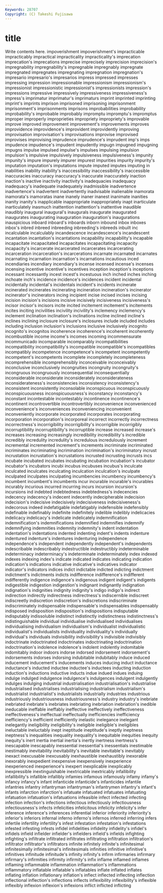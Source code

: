 ```yaml
---
Keywords: 28707 
Copyright: (C) Takeshi Fujisawa
---
```


# title

Write contents here.
 impoverishment impoverishment's impracticable impracticably impractical impracticality
impracticality's imprecation imprecation's imprecations imprecise imprecisely imprecision imprecision's impregnability impregnability's
impregnable impregnably impregnate impregnated impregnates impregnating impregnation impregnation's impresario impresario's
impresarios impress impressed impresses impressing impression impressionable impressionism impressionism's impressionist
impressionistic impressionist's impressionists impression's impressions impressive impressively impressiveness impressiveness's impress's
imprimatur imprimatur's imprimaturs imprint imprinted imprinting imprint's imprints imprison imprisoned
imprisoning imprisonment imprisonment's imprisonments imprisons improbabilities improbability improbability's improbable improbably
impromptu impromptu's impromptus improper improperly improprieties impropriety impropriety's improvable improve
improved improvement improvement's improvements improves improvidence improvidence's improvident improvidently improving
improvisation improvisation's improvisations improvise improvised improvises improvising imprudence imprudence's imprudent
imp's imps impudence impudence's impudent impudently impugn impugned impugning impugns
impulse impulsed impulse's impulses impulsing impulsion impulsion's impulsive impulsively impulsiveness
impulsiveness's impunity impunity's impure impurely impurer impurest impurities impurity impurity's
imputation imputation's imputations impute imputed imputes imputing in inabilities inability
inability's inaccessibility inaccessibility's inaccessible inaccuracies inaccuracy inaccuracy's inaccurate inaccurately inaction
inaction's inactive inactivity inactivity's inadequacies inadequacy inadequacy's inadequate inadequately inadmissible
inadvertence inadvertence's inadvertent inadvertently inadvisable inalienable inamorata inamorata's inamoratas inane
inanely inaner inanest inanimate inanities inanity inanity's inapplicable inappropriate inappropriately
inapt inarticulate inarticulately inasmuch inattention inattention's inattentive inaudible inaudibly inaugural
inaugural's inaugurals inaugurate inaugurated inaugurates inaugurating inauguration inauguration's inaugurations inauspicious
inboard inboard's inboards inborn inbound inbox inboxes inbox's inbred inbreed
inbreeding inbreeding's inbreeds inbuilt inc incalculable incalculably incandescence incandescence's incandescent
incantation incantation's incantations incapability incapability's incapable incapacitate incapacitated incapacitates incapacitating
incapacity incapacity's incarcerate incarcerated incarcerates incarcerating incarceration incarceration's incarcerations incarnate
incarnated incarnates incarnating incarnation incarnation's incarnations incautious inced incendiaries incendiary
incendiary's incense incensed incense's incenses incensing incentive incentive's incentives inception
inception's inceptions incessant incessantly incest incest's incestuous inch inched inches
inching inchoate inch's incidence incidence's incidences incident incidental incidentally incidental's
incidentals incident's incidents incinerate incinerated incinerates incinerating incineration incineration's incinerator
incinerator's incinerators incing incipient incise incised incises incising incision incision's
incisions incisive incisively incisiveness incisiveness's incisor incisor's incisors incite incited
incitement incitement's incitements incites inciting incivilities incivility incivility's inclemency inclemency's
inclement inclination inclination's inclinations incline inclined incline's inclines inclining inclosure
inclosure's inclosures include included includes including inclusion inclusion's inclusions inclusive
inclusively incognito incognito's incognitos incoherence incoherence's incoherent incoherently incombustible income
income's incomes incoming incommensurate incommunicado incomparable incomparably incompatibilities incompatibility incompatibility's
incompatible incompatible's incompatibles incompatibly incompetence incompetence's incompetent incompetently incompetent's incompetents
incomplete incompletely incompleteness incomprehensible incomprehensibly inconceivable inconceivably inconclusive inconclusively incongruities
incongruity incongruity's incongruous incongruously inconsequential inconsequentially inconsiderable inconsiderate inconsiderately inconsiderateness
inconsiderateness's inconsistencies inconsistency inconsistency's inconsistent inconsistently inconsolable inconspicuous inconspicuously inconspicuousness
inconspicuousness's inconstancy inconstancy's inconstant incontestable incontestably incontinence incontinence's incontinent incontrovertible
incontrovertibly inconvenience inconvenienced inconvenience's inconveniences inconveniencing inconvenient inconveniently incorporate incorporated
incorporates incorporating incorporation incorporation's incorporeal incorrect incorrectly incorrectness incorrectness's incorrigibility
incorrigibility's incorrigible incorrigibly incorruptibility incorruptibility's incorruptible increase increased increase's increases
increasing increasingly incredibility incredibility's incredible incredibly incredulity incredulity's incredulous incredulously
increment incremental incremented increment's increments incriminate incriminated incriminates incriminating incrimination
incrimination's incriminatory incrust incrustation incrustation's incrustations incrusted incrusting incrusts incs
incubate incubated incubates incubating incubation incubation's incubator incubator's incubators incubi
incubus incubuses incubus's inculcate inculcated inculcates inculcating inculcation inculcation's inculpate
inculpated inculpates inculpating incumbencies incumbency incumbency's incumbent incumbent's incumbents incur
incurable incurable's incurables incurably incurious incurred incurring incurs incursion incursion's
incursions ind indebted indebtedness indebtedness's indecencies indecency indecency's indecent indecently
indecipherable indecision indecision's indecisive indecisively indecisiveness indecisiveness's indecorous indeed indefatigable
indefatigably indefensible indefensibly indefinable indefinably indefinite indefinitely indelible indelibly indelicacies
indelicacy indelicacy's indelicate indelicately indemnification indemnification's indemnifications indemnified indemnifies indemnify
indemnifying indemnities indemnity indemnity's indent indentation indentation's indentations indented indenting
indent's indents indenture indentured indenture's indentures indenturing independence independence's independent
independently independent's independents indescribable indescribably indestructible indestructibly indeterminable indeterminacy indeterminacy's
indeterminate indeterminately index indexed indexes indexing index's indicate indicated indicates
indicating indication indication's indications indicative indicative's indicatives indicator indicator's indicators
indices indict indictable indicted indicting indictment indictment's indictments indicts indifference
indifference's indifferent indifferently indigence indigence's indigenous indigent indigent's indigents indigestible
indigestion indigestion's indignant indignantly indignation indignation's indignities indignity indignity's indigo
indigo's indirect indirection indirectly indirectness indirectness's indiscernible indiscreet indiscreetly indiscretion
indiscretion's indiscretions indiscriminate indiscriminately indispensable indispensable's indispensables indispensably indisposed indisposition
indisposition's indispositions indisputable indisputably indissoluble indistinct indistinctly indistinctness indistinctness's indistinguishable
individual individualise individualised individualises individualising individualism individualism's individualist individualistic individualist's
individualists individuality individuality's individually individual's individuals indivisibility indivisibility's indivisible indivisibly
indoctrinate indoctrinated indoctrinates indoctrinating indoctrination indoctrination's indolence indolence's indolent indolently
indomitable indomitably indoor indoors indorse indorsed indorsement indorsement's indorsements indorses
indorsing indubitable indubitably induce induced inducement inducement's inducements induces inducing
induct inductance inductance's inducted inductee inductee's inductees inducting induction induction's
inductions inductive inducts indue indued indues induing indulge indulged indulgence
indulgence's indulgences indulgent indulgently indulges indulging industrial industrialisation industrialisation's industrialise
industrialised industrialises industrialising industrialism industrialism's industrialist industrialist's industrialists industrially industries
industrious industriously industriousness industriousness's industry industry's inebriate inebriated inebriate's inebriates
inebriating inebriation inebriation's inedible ineducable ineffable ineffably ineffective ineffectively ineffectiveness
ineffectiveness's ineffectual ineffectually inefficiencies inefficiency inefficiency's inefficient inefficiently inelastic inelegance
inelegant inelegantly ineligibility ineligibility's ineligible ineligible's ineligibles ineluctable ineluctably inept
ineptitude ineptitude's ineptly ineptness ineptness's inequalities inequality inequality's inequitable inequities
inequity inequity's inert inertia inertial inertia's inertly inertness inertness's inescapable
inescapably inessential inessential's inessentials inestimable inestimably inevitability inevitability's inevitable inevitable's
inevitably inexact inexcusable inexcusably inexhaustible inexhaustibly inexorable inexorably inexpedient inexpensive
inexpensively inexperience inexperienced inexperience's inexpert inexplicable inexplicably inexpressible inextinguishable inextricable
inextricably infallibility infallibility's infallible infallibly infamies infamous infamously infamy infamy's
infancy infancy's infant infanticide infanticide's infanticides infantile infantries infantry infantryman
infantryman's infantrymen infantry's infant's infants infarction infarction's infatuate infatuated infatuates
infatuating infatuation infatuation's infatuations infeasible infect infected infecting infection infection's
infections infectious infectiously infectiousness infectiousness's infects infelicities infelicitous infelicity infelicity's
infer inference inference's inferences inferential inferior inferiority inferiority's inferior's inferiors
infernal inferno inferno's infernos inferred inferring infers infertile infertility infertility's
infest infestation infestation's infestations infested infesting infests infidel infidelities infidelity
infidelity's infidel's infidels infield infielder infielder's infielders infield's infields infighting
infighting's infiltrate infiltrated infiltrates infiltrating infiltration infiltration's infiltrator infiltrator's infiltrators
infinite infinitely infinite's infinitesimal infinitesimally infinitesimal's infinitesimals infinities infinitive infinitive's
infinitives infinitude infinitude's infinity infinity's infirm infirmaries infirmary infirmary's infirmities
infirmity infirmity's infix inflame inflamed inflames inflaming inflammable inflammation inflammation's
inflammations inflammatory inflatable inflatable's inflatables inflate inflated inflates inflating inflation
inflationary inflation's inflect inflected inflecting inflection inflectional inflection's inflections inflects
inflexibility inflexibility's inflexible inflexibly inflexion inflexion's inflexions inflict inflicted inflicting
